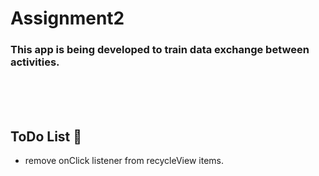 # Assignment2

### This app is being developed to train data exchange between activities.

<br><br><br>

## ToDo List 📔
+ remove onClick listener from recycleView items.
